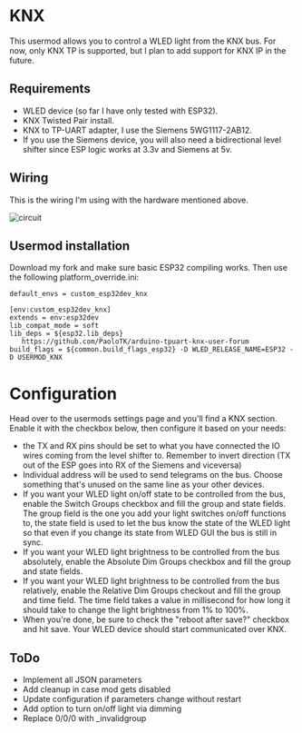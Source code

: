 # KNX

This usermod allows you to control a WLED light from the KNX bus. For now, only KNX TP is supported, but I plan to add support for KNX IP in the future.

## Requirements
- WLED device (so far I have only tested with ESP32).
- KNX Twisted Pair install.
- KNX to TP-UART adapter, I use the Siemens 5WG1117-2AB12.
- If you use the Siemens device, you will also need a bidirectional level shifter since ESP logic works at 3.3v and Siemens at 5v.

## Wiring
This is the wiring I'm using with the hardware mentioned above.

![circuit](https://github.com/PaoloTK/WLED/assets/60204407/c07dd732-eac8-4b03-920f-80d96062edf0)


## Usermod installation
Download my fork and make sure basic ESP32 compiling works. Then use the following platform_override.ini:

```[platformio]
default_envs = custom_esp32dev_knx

[env:custom_esp32dev_knx]
extends = env:esp32dev
lib_compat_mode = soft
lib_deps = ${esp32.lib_deps}
   https://github.com/PaoloTK/arduino-tpuart-knx-user-forum
build_flags = ${common.build_flags_esp32} -D WLED_RELEASE_NAME=ESP32 -D USERMOD_KNX
```

# Configuration
Head over to the usermods settings page and you'll find a KNX section. Enable it with the checkbox below, then configure it based on your needs:
- the TX and RX pins should be set to what you have connected the IO wires coming from the level shifter to. Remember to invert direction (TX out of the ESP goes into RX of the Siemens and viceversa)
- Individual address will be used to send telegrams on the bus. Choose something that's unused on the same line as your other devices.
- If you want your WLED light on/off state to be controlled from the bus, enable the Switch Groups checkbox and fill the group and state fields. The group field is the one you add your light switches on/off functions to, the state field is used to let the bus know the state of the WLED light so that even if you change its state from WLED GUI the bus is still in sync.
- If you want your WLED light brightness to be controlled from the bus absolutely, enable the Absolute Dim Groups checkbox and fill the group and state fields.
- If you want your WLED light brightness to be controlled from the bus relatively, enable the Relative Dim Groups checkout and fill the group and time field. The time field takes a value in millisecond for how long it should take to change the light brightness from 1% to 100%.
- When you're done, be sure to check the "reboot after save?" checkbox and hit save. Your WLED device should start communicated over KNX.

## ToDo
- Implement all JSON parameters
- Add cleanup in case mod gets disabled
- Update configuration if parameters change without restart
- Add option to turn on/off light via dimming
- Replace 0/0/0 with _invalidgroup